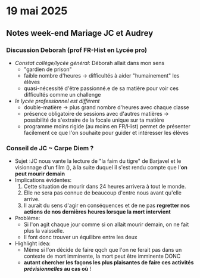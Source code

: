 # 19 mai 2025

## Notes week-end Mariage JC et Audrey

### Discussion Deborah (prof FR-Hist en Lycée pro)

- _Constat collège/lycée général_: Déborah allait dans mon sens
  - "gardien de prison"
  - faible nombre d'heures -> difficultés à aider "humainement" les élèves
  - quasi-nécessité d'être passionné.e de sa matière pour voir ces difficultés comme un challenge
- _le lycée professionnel est différent_
  - double-matière -> plus grand nombre d'heures avec chaque classe
  - présence obligatoire de sessions avec d'autres matières -> possibilité de s'extraire de la focale unique sur ta matière
  - programme moins rigide (au moins en FR/Hist) permet de présenter facilement ce que l'on souhaite pour guider et intéresser les élèves

### Conseil de JC ~ Carpe Diem ?

- Sujet :JC nous vante la lecture de "la faim du tigre" de Barjavel et le visionnage d'un film (), à la suite duquel il s'est rendu compte que l'**on peut mourir demain**
- Implications évidentes:
  1. Cette situation de mourir dans 24 heures arrivera à tout le monde.
  2. Elle ne sera pas connue de beaucoup d'entre nous avant qu'elle arrive.
  3. Il aurait du sens d'agir en conséquences et de ne pas **regretter nos actions de nos dernières heures lorsque la mort intervient**
- Problème:
  - Si l'on agit chaque jour comme si on allait mourir demain, on ne fait plus la vaisselle.
  - Il font donc trouver un équilibre entre les deux
- Highlight idea:
  - Même si l'on décide de faire qqch que l'on ne ferait pas dans un contexte de mort imminente, la mort peut être imminente
    DONC
  - **autant chercher les façons les plus plaisantes de faire ces activités _prévisionnelles_ au cas où** !
